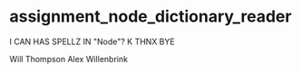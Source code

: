 # assignment_node_dictionary_reader
I CAN HAS SPELLZ IN "Node"? K THNX BYE


Will Thompson
Alex Willenbrink
